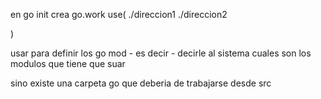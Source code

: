 en go init 
crea go.work
use(
    ./direccion1
    ./direccion2

)

usar para definir los go mod - es decir - decirle al sistema cuales son los modulos que tiene que suar

sino existe una carpeta go que deberia de trabajarse desde src
